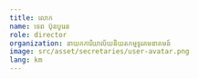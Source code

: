 ```yaml
---
title: លោក 
name: ទេព ប៊ុនបូរេន
role: director
organization: នាយកការិយាល័យនិយតកម្មទូរគមនាគមន៍
image: src/asset/secretaries/user-avatar.png
lang: km
---
```


